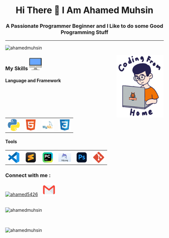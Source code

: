 <h1 align="center">Hi There 👋 I Am Ahamed Muhsin</h1>

<h3 align="center">A Passionate Programmer Beginner and I Like to do some Good Programming Stuff</h3> <hr>

<p align="left"><img src="https://komarev.com/ghpvc/?username=AhamedMuhsin&label=Profile%20views&color=0e75b6&style=flat" alt="ahamedmuhsin" /> </p>

<img align="right" width="150" height="200" src="Assets\coding form home.gif" />

<h3 align="left">My Skills  <img src="Assets\desktop.png" alt="Desktop" height="40" width="40" /></h3>

<h4 align="left">Language and Framework</h4>

<table>
<tr>
<td><img align="center" width="40" height="40" src="Assets\python.png" alt="Python" /></td>
<td><img align="center" width="40" height="40" src="Assets\html 5.png" alt="html 5" /></td>
<td><img align="center" width="40" height="40" src="Assets\MySQL.png" alt="MySQL" /></td>
<td><img align="center" width="40" height="40" src="Assets\css 3.png" alt="css 3" /></td>
</tr>
</table>

<h4 align="left">Tools</h4>

<table>
<tr>
<td><img align="center" width="40" height="40" src="Assets\vscode.png" alt="vscode" /></td>
<td><img align="center" width="40" height="40" src="Assets\sublime.png" alt="sublime" /></td>
<td><img align="center" width="40" height="40" src="Assets\pycharm.png" alt="pycharm" /></td>
<td><img align="center" width="40" height="40" src="Assets\sqlyog.jpg" alt="SQL yog" /></td>
<td><img align="center" width="40" height="40" src="Assets\photoshop.png" alt="photoshop" /></td>
<td><img align="center" width="40" height="40" src="Assets\git.png" alt="git" /></td>
</tr>
</table>

<h3 align="left">Connect with me :</h3>
<a href="https://instagram.com/ahamed5426" target="blank"><img src="https://raw.githubusercontent.com/rahuldkjain/github-profile-readme-generator/master/src/images/icons/Social/instagram.svg" alt="ahamed5426" height="40" width="40"/></a>&nbsp; &nbsp;
<a href="https://mail.google.com/mail/u/0/?tab=rm#inbox"><img src="Assets/mail.png" alt="Mail" height="40" width="40"/></a><br><br>
<p><img align="center"src="https://github-readme-stats.vercel.app/api/top-langs?username=AhamedMuhsin&show_icons=true&locale=en&layout=compact" alt="ahamedmuhsin"/></p><br>
<p> <img align="center"src="https://github-readme-stats.vercel.app/api?username=AhamedMuhsin&show_icons=true&locale=en" alt="ahamedmuhsin"/></p>

